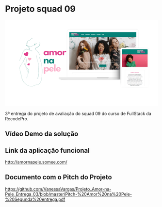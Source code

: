# Projeto squad 09

![Mockups](https://github.com/EngMateusCardoso/Projeto_RecodePro_Squaud09_Entrega02/blob/main/AmorNaPele.png)

3ª entrega do projeto de avaliação do squad 09 do curso de FullStack da RecodePro.
 
 
## Vídeo Demo da solução


## Link da aplicação funcional 
http://amornapele.somee.com/

## Documento com o Pitch do Projeto
https://github.com/VanessaVargas/Projeto_Amor-na-Pele_Entrega_03/blob/master/Pitch-%20Amor%20na%20Pele-%20Segunda%20entrega.pdf
